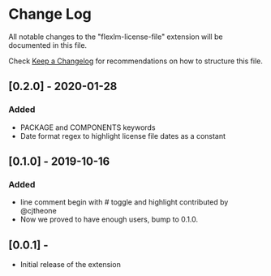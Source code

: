 # Change Log
All notable changes to the "flexlm-license-file" extension will be documented in this file.

Check [Keep a Changelog](http://keepachangelog.com/) for recommendations on how to structure this file.

## [0.2.0] - 2020-01-28

### Added

- PACKAGE and COMPONENTS keywords
- Date format regex to highlight license file dates as a constant

## [0.1.0] - 2019-10-16

### Added

- line comment begin with # toggle and highlight contributed by @cjtheone
- Now we proved to have enough users, bump to 0.1.0.

## [0.0.1] - 

- Initial release of the extension
